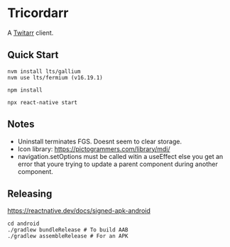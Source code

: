 Tricordarr
==========

A [Twitarr](https://github.com/jocosocial/swiftarr) client.

Quick Start
-----------
```
nvm install lts/gallium
nvm use lts/fermium (v16.19.1)

npm install

npx react-native start
```

Notes
-----
* Uninstall terminates FGS. Doesnt seem to clear storage.
* Icon library: https://pictogrammers.com/library/mdi/
* navigation.setOptions must be called witin a useEffect else you get
  an error that youre trying to update a parent component during another component.


Releasing
---------
https://reactnative.dev/docs/signed-apk-android

```
cd android
./gradlew bundleRelease # To build AAB
./gradlew assembleRelease # For an APK
```
